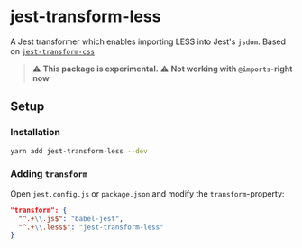# jest-transform-less

A Jest transformer which enables importing LESS into Jest's `jsdom`. Based on [`jest-transform-css`](https://github.com/dferber90/jest-transform-css)

> ⚠️ **This package is experimental.**
> ⚠️ **Not working with `@imports`-right now**

## Setup

### Installation

```bash
yarn add jest-transform-less --dev
```

### Adding `transform`

Open `jest.config.js` or `package.json` and modify the `transform`-property:

```json
"transform": {
  "^.+\\.js$": "babel-jest",
  "^.+\\.less$": "jest-transform-less"
}
```

